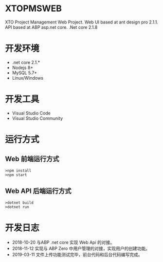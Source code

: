 # XTOPMSWEB
XTO Project Management Web Project.
Web UI based at ant design pro 2.1.1.
API based at ABP asp.net core.
.Net core 2.1.8

# 开发环境
* .net core 2.1.*
* Nodejs 8+
* MySQL 5.7+
* Linux/Windows

# 开发工具
* Visual Studio Code
* Visual Studio Community

# 运行方式

## Web 前端运行方式

```
>npm install
>npm start
```

## Web API 后端运行方式
```
>dotnet build
>dotnet run
```

# 开发日志
* 2018-10-20 与ABP .net core 实现 Web Api 的对接。
* 2018-11-12 实现与 ABP Zero 中用户管理的对接，实现用户的创建功能。
* 2019-03-11 文件上传功能测试完毕，前台代码和后台代码编写完成。